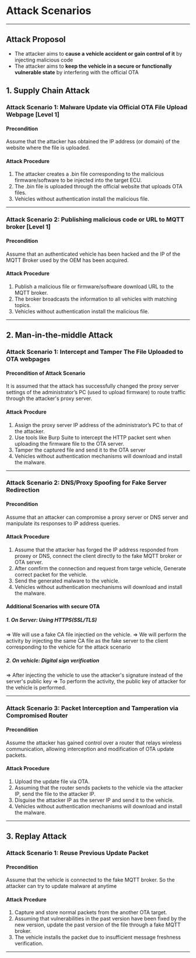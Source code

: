 # Attack Scenarios

---
## Attack Proposol
- The attacker aims to **cause a vehicle accident or gain control of it** by injecting malicious code
- The attacker aims to **keep the vehicle in a secure or functionally vulnerable state** by interfering with the official OTA

  
## 1. Supply Chain Attack

### Attack Scenario 1: Malware Update via Official OTA File Upload Webpage [Level 1]

#### Precondition
Assume that the attacker has obtained the IP address (or domain) of the website where the file is uploaded.

#### Attack Procedure
1. The attacker creates a .bin file corresponding to the malicious firmware/software to be injected into the target ECU.
2. The .bin file is uploaded through the official website that uploads OTA files.
3. Vehicles without authentication install the malicious file.
---

### Attack Scenario 2: Publishing malicious code or URL to MQTT broker [Level 1]

#### Precondition
Assume that an authenticated vehicle has been hacked and the IP of the MQTT Broker used by the OEM has been acquired.

#### Attack Procedure
1. Publish a malicious file or firmware/software download URL to the MQTT broker.
2. The broker broadcasts the information to all vehicles with matching topics.
3. Vehicles without authentication install the malicious file.
---

## 2. Man-in-the-middle Attack

### Attack Scenario 1: Intercept and Tamper The File Uploaded to OTA webpages

#### Precondition of Attack Scenario
It is assumed that the attack has successfully changed the proxy server settings of the administrator’s PC (used to upload firmware) to route traffic through the attacker's proxy server.

#### Attack Procdure
1. Assign the proxy server IP address of the administrator’s PC to that of the attacker.
2. Use tools like Burp Suite to intercept the HTTP packet sent when uploading the firmware file to the OTA server.
3. Tamper the captured file and send it to the OTA server
4. Vehicles without authentication mechanisms will download and install the malware.
---

### Attack Scenario 2: DNS/Proxy Spoofing for Fake Server Redirection 

#### Precondition
Assume that an attacker can compromise a proxy server or DNS server and manipulate its responses to IP address queries.

#### Attack Procedure
1. Assume that the attacker has forged the IP address responded from proxey or DNS,  connect the client directly to the fake MQTT broker or OTA server.
2. After comfirm the connection and request from targe vehicle, Generate correct packet for the vehicle.
3. Send the generated malware to the vehicle.
4.  Vehicles without authentication mechanisms will download and install the malware.

#### Additional Scenarios with secure OTA

##### 1. On Server: Using HTTPS(SSL/TLS)
=> We will use a fake CA file injectied on the vehicle.
=> We will perform the activity by injecting the same CA file as the fake server to the client corresponding to the vehicle for the attack scenario

##### 2. On vehicle: Digital sign verification
=> After injecting the vehicle to use the attacker's signature instead of the server's public key
=> To perform the activity, the public key of attacker for the vehicle is performed.

---

### Attack Scenario 3: Packet Interception and Tamperation via Compromised Router

#### Precondition
Assume the attacker has gained control over a router that relays wireless communication, allowing interception and modification of OTA update packets.

#### Attack Procedure
1. Upload the update file via OTA.
2. Assuming that the router sends packets to the vehicle via the attacker IP, send the file to the attacker IP.
3. Disguise the attacker IP as the server IP and send it to the vehicle.
4. Vehicles without authentication mechanisms will download and install the malware.

---

## 3. Replay Attack

### Attack Scenario 1: Reuse Previous Update Packet

#### Precondition
Assume that the vehicle is connected to the fake MQTT broker. So the attacker can try to update malware at anytime
#### Attack Prcedure
1. Capture and store normal packets from the another OTA target.
2. Assuming that vulnerabilities in the past version have been fixed by the new version, update the past version of the file through a fake MQTT broker.
3. The vehicle installs the packet due to insufficient message freshness verification.
---
